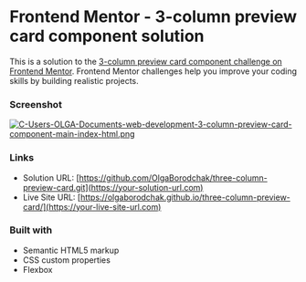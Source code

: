 # Frontend Mentor - 3-column preview card component solution

This is a solution to the [3-column preview card component challenge on Frontend Mentor](https://www.frontendmentor.io/challenges/3column-preview-card-component-pH92eAR2-). Frontend Mentor challenges help you improve your coding skills by building realistic projects. 

### Screenshot

[![C-Users-OLGA-Documents-web-development-3-column-preview-card-component-main-index-html.png](https://i.postimg.cc/cHztyGxR/C-Users-OLGA-Documents-web-development-3-column-preview-card-component-main-index-html.png)](https://postimg.cc/TLr3gSW1)


### Links

- Solution URL: [https://github.com/OlgaBorodchak/three-column-preview-card.git](https://your-solution-url.com)
- Live Site URL: [https://olgaborodchak.github.io/three-column-preview-card/](https://your-live-site-url.com)


### Built with

- Semantic HTML5 markup
- CSS custom properties
- Flexbox
